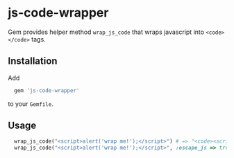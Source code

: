 # js-code-wrapper #

Gem provides helper method `wrap_js_code` that wraps javascript into `<code></code>` tags.

## Installation ##

Add
``` ruby
  gem 'js-code-wrapper'
```
to your `Gemfile`.

## Usage ##

``` ruby
  wrap_js_code("<script>alert('wrap me!');</script>") # => "<code><script>alert('wrap me!');</script></code>"
  wrap_js_code("<script>alert('wrap me!');</script>", :escape_js => true) # => "&lt;script&gt;alert('wrap me!');&lt;/script&gt;"
```

